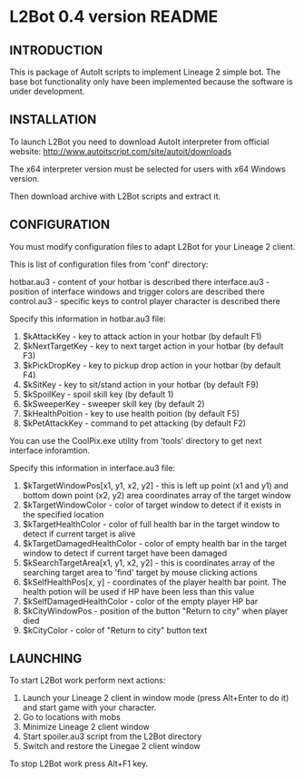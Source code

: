 # L2Bot 0.4 version README

## INTRODUCTION

This is package of AutoIt scripts to implement Lineage 2 simple bot.
The base bot functionality only have been implemented because the software
is under development.

## INSTALLATION

To launch L2Bot you need to download AutoIt interpreter from official website:
http://www.autoitscript.com/site/autoit/downloads

The x64 interpreter version must be selected for users with x64 Windows
version.

Then download archive with L2Bot scripts and extract it.

## CONFIGURATION

You must modify configuration files to adapt L2Bot for your Lineage 2 client.

This is list of configuration files from 'conf' directory:

hotbar.au3 - content of your hotbar is described there
interface.au3 - position of interface windows and trigger colors are described there
control.au3 - specific keys to control player character is described there

Specify this information in hotbar.au3 file:
1. $kAttackKey - key to attack action in your hotbar (by default F1)
2. $kNextTargetKey - key to next target action in your hotbar (by default F3)
3. $kPickDropKey - key to pickup drop action in your hotbar (by default F4)
3. $kSitKey - key to sit/stand action in your hotbar (by default F9)
4. $kSpoilKey - spoil skill key (by default 1)
5. $kSweeperKey - sweeper skill key (by default 2)
6. $kHealthPoition - key to use health poition (by default F5)
7. $kPetAttackKey - command to pet attacking (by default F2)

You can use the CoolPix.exe utility from 'tools' directory to get next interface
inforamtion.

Specify this information in interface.au3 file:
1. $kTargetWindowPos[x1, y1, x2, y2] - this is left up point (x1 and y1) and
bottom down point (x2, y2) area coordinates array of the target window
2. $kTargetWindowColor - color of target window to detect if it exists in the
specified location
3. $kTargetHealthColor - color of full health bar in the target window to detect
if current target is alive
4. $kTargetDamagedHealthColor - color of empty health bar in the target window
to detect if current target have been damaged
5. $kSearchTargetArea[x1, y1, x2, y2] - this is coordinates array of the
searching target area to 'find' target by mouse clicking actions
6. $kSelfHealthPos[x, y] - coordinates of the player health bar point. The
health potion will be used if HP have been less than this value
7. $kSelfDamagedHealthColor - color of the empty player HP bar
8. $kCityWindowPos - position of the button "Return to city" when player died
9. $kCityColor - color of "Return to city" button text

## LAUNCHING

To start L2Bot work perform next actions:

1. Launch your Lineage 2 client in window mode (press Alt+Enter to do it)
and start game with your character.
2. Go to locations with mobs
3. Minimize Lineage 2 client window
4. Start spoiler.au3 script from the L2Bot directory
5. Switch and restore the Linegae 2 client window

To stop L2Bot work press Alt+F1 key.
